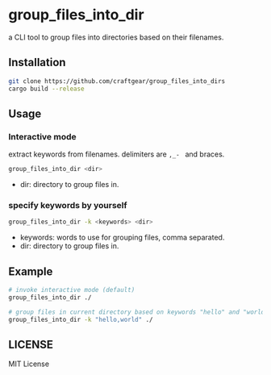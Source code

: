 # group_files_into_dir

a CLI tool to group files into directories based on their filenames.

## Installation

```bash
git clone https://github.com/craftgear/group_files_into_dirs
cargo build --release
```

## Usage

### Interactive mode

extract keywords from filenames.
delimiters are `,_- ` and braces.

```bash
group_files_into_dir <dir>
```

- dir: directory to group files in.

### specify keywords by yourself

```bash
group_files_into_dir -k <keywords> <dir> 
```

- keywords: words to use for grouping files, comma separated.
- dir: directory to group files in.

## Example

```bash
# invoke interactive mode (default)
group_files_into_dir ./

# group files in current directory based on keywords "hello" and "world"
group_files_into_dir -k "hello,world" ./
```

## LICENSE
MIT License

